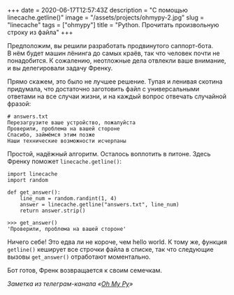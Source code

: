 +++
date = 2020-06-17T12:57:43Z
description = "С помощью linecache.getline()"
image = "/assets/projects/ohmypy-2.jpg"
slug = "linecache"
tags = ["ohmypy"]
title = "Python. Прочитать произвольную строку из файла"
+++

Предположим, вы решили разработать продвинутого саппорт-бота. В нём будет машин лёнинга до самых краёв, так что человек почти не понадобится. К сожалению, неотложные дела отвлекли ваше внимание, и вы делегировали задачу Френку.

Прямо скажем, это было не лучшее решение. Тупая и ленивая скотина придумала, что достаточно заготовить файл с универсальными ответами на все случаи жизни, и на каждый вопрос отвечать случайной фразой:

```
# answers.txt
Перезагрузите ваше устройство, пожалуйста
Проверили, проблема на вашей стороне
Спасибо, займёмся этим позже
Наши технические возможности исчерпаны
```

Простой, надёжный алгоритм. Осталось воплотить в питоне. Здесь Френку поможет `linecache.getline()`:

```
import linecache
import random

def get_answer():
    line_num = random.randint(1, 4)
    answer = linecache.getline("answers.txt", line_num)
    return answer.strip()
```

```
>>> get_answer()
'Проверили, проблема на вашей стороне'
```

Ничего себе! Это едва ли не короче, чем hello world. К тому же, функция `getline()` кеширует все строчки файла в списке, так что следующие вызовы `get_answer()` отработают моментально.

Бот готов, Френк возвращается к своим семечкам.

<div class="row">
<div class="col-xs-12 col-sm-10 col-md-8"><p><em>Заметка из телеграм-канала <span class="nowrap"><i class="fas fa-kiwi-bird"></i> «<a href="tg://resolve?domain=ohmypy">Oh My Py</a>»</span></em></p></div>
</div>



